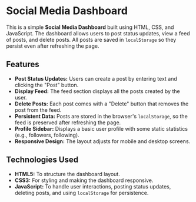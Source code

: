 # Social Media Dashboard

This is a simple **Social Media Dashboard** built using HTML, CSS, and JavaScript. The dashboard allows users to post status updates, view a feed of posts, and delete posts. All posts are saved in `localStorage` so they persist even after refreshing the page.

## Features

- **Post Status Updates:** Users can create a post by entering text and clicking the "Post" button.
- **Display Feed:** The feed section displays all the posts created by the user.
- **Delete Posts:** Each post comes with a "Delete" button that removes the post from the feed.
- **Persistent Data:** Posts are stored in the browser's `localStorage`, so the feed is preserved after refreshing the page.
- **Profile Sidebar:** Displays a basic user profile with some static statistics (e.g., followers, following).
- **Responsive Design:** The layout adjusts for mobile and desktop screens.



## Technologies Used

- **HTML5:** To structure the dashboard layout.
- **CSS3:** For styling and making the dashboard responsive.
- **JavaScript:** To handle user interactions, posting status updates, deleting posts, and using `localStorage` for persistence.

